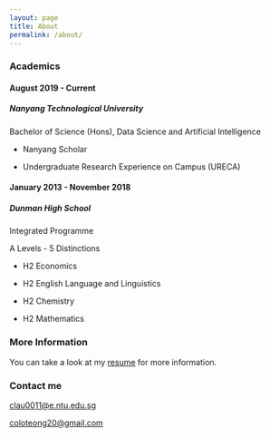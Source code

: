 ```yaml
---
layout: page
title: About
permalink: /about/
---
```


### Academics


#### August 2019 - Current
##### Nanyang Technological University

Bachelor of Science (Hons), Data Science and Artificial Intelligence 

* Nanyang Scholar

* Undergraduate Research Experience on Campus (URECA)




#### January 2013 - November 2018
##### Dunman High School
    
Integrated Programme 

A Levels - 5 Distinctions
    
* H2 Economics
    
* H2 English Language and Linguistics
    
* H2 Chemistry
    
* H2 Mathematics





### More Information

You can take a look at my [resume](https://raw.githubusercontent.com/coloteong/coloteong.github.io/master/static/resume.pdf) for more information.


### Contact me

[clau0011@e.ntu.edu.sg](mailto:clau0011@e.ntu.edu.sg)

[coloteong20@gmail.com](mailto:coloteong20@gmail.com)
